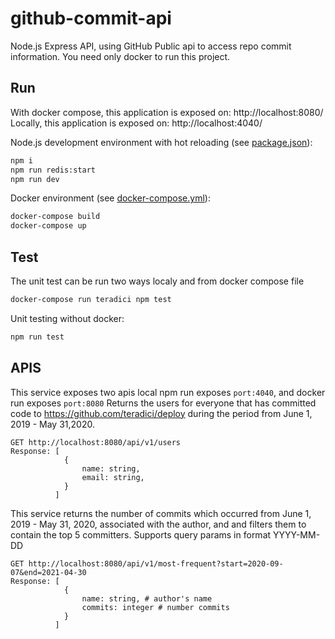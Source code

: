 # github-commit-api

Node.js Express API, using GitHub Public api to access repo commit information.
You need only docker to run this project.

## Run

With docker compose, this application is exposed on: http://localhost:8080/
Locally, this application is exposed on: http://localhost:4040/

Node.js development environment with hot reloading (see [package.json](https://github.com/Virmli/github-commit-api/blob/main/package.json)):

```bash
npm i
npm run redis:start
npm run dev
```

Docker environment (see [docker-compose.yml](https://github.com/Virmli/github-commit-api/blob/main/docker-compose.yml)):

```bash
docker-compose build
docker-compose up
```

## Test

The unit test can be run two ways localy and from docker compose file

```bash
docker-compose run teradici npm test
```
Unit testing without docker:

```bash
npm run test
```

## APIS

This service exposes two apis local npm run exposes ``port:4040``, and docker run exposes ``port:8080``
Returns the users for everyone that has committed code
to https://github.com/teradici/deploy during the period from June 1, 2019 - May 31,2020.
```
GET http://localhost:8080/api/v1/users
Response: [
            {
                name: string,
                email: string,
            }
          ]
```
This service returns the number of commits which occurred
from June 1, 2019 - May 31, 2020, associated with the author, and
and filters them to contain the top 5 committers. Supports query params in format YYYY-MM-DD
```
GET http://localhost:8080/api/v1/most-frequent?start=2020-09-07&end=2021-04-30
Response: [
            {
                name: string, # author's name
                commits: integer # number commits
            }
          ]
```
